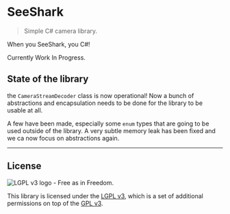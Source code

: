 # SeeShark

> Simple C# camera library.

When you SeeShark, you C#!

Currently Work In Progress.

## State of the library

the `CameraStreamDecoder` class is now operational! Now a bunch of abstractions and encapsulation needs to be done for the library to be usable at all.

A few have been made, especially some `enum` types that are going to be used outside of the library.
A very subtle memory leak has been fixed and we ca now focus on abstractions again.

***

## License

![LGPL v3 logo - Free as in Freedom.](https://www.gnu.org/graphics/lgplv3-with-text-154x68.png)

This library is licensed under the [LGPL v3](LICENSE.LESSER.md), which is a set of additional permissions on top of the [GPL v3](LICENSE.md).
